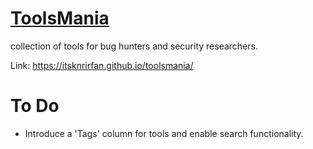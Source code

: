 # [ToolsMania](https://itsknrirfan.github.io/toolsmania/)

collection of tools for bug hunters and security researchers.

Link: https://itsknrirfan.github.io/toolsmania/

# To Do
* Introduce a 'Tags' column for tools and enable search functionality.
